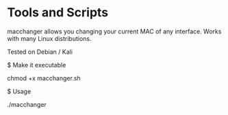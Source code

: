 # Tools and Scripts

macchanger allows you changing your current MAC of any interface.
Works with many Linux distributions.

Tested on Debian / Kali

$ Make it executable

chmod +x macchanger.sh


$ Usage

./macchanger <INTERFACE> <NEW-MAC XX:XX:XX:XX:XX:XX>
